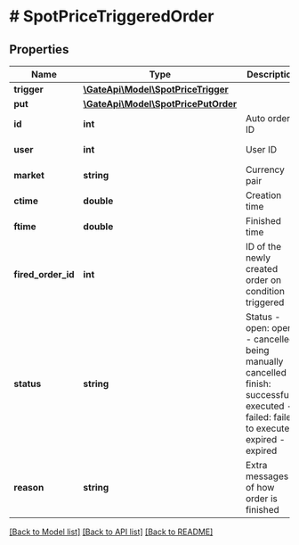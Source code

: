 # # SpotPriceTriggeredOrder

## Properties

Name | Type | Description | Notes
------------ | ------------- | ------------- | -------------
**trigger** | [**\GateApi\Model\SpotPriceTrigger**](SpotPriceTrigger.md) |  | 
**put** | [**\GateApi\Model\SpotPricePutOrder**](SpotPricePutOrder.md) |  | 
**id** | **int** | Auto order ID | [optional] [readonly] 
**user** | **int** | User ID | [optional] [readonly] 
**market** | **string** | Currency pair | 
**ctime** | **double** | Creation time | [optional] [readonly] 
**ftime** | **double** | Finished time | [optional] [readonly] 
**fired_order_id** | **int** | ID of the newly created order on condition triggered | [optional] [readonly] 
**status** | **string** | Status  - open: open - cancelled: being manually cancelled - finish: successfully executed - failed: failed to execute - expired - expired | [optional] [readonly] 
**reason** | **string** | Extra messages of how order is finished | [optional] [readonly] 

[[Back to Model list]](../../README.md#documentation-for-models) [[Back to API list]](../../README.md#documentation-for-api-endpoints) [[Back to README]](../../README.md)
